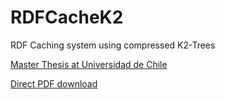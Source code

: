 # RDFCacheK2

RDF Caching system using compressed K2-Trees

[Master Thesis at Universidad de Chile](https://repositorio.uchile.cl/handle/2250/203843)

[Direct PDF download](https://github.com/user-attachments/files/21327398/A-compact-and-dynamic-caching-system-for-RDF-graph-databases.pdf)

